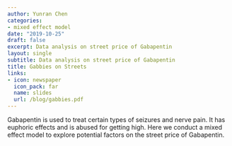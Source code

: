 ```yaml
---
author: Yunran Chen
categories:
- mixed effect model
date: "2019-10-25"
draft: false
excerpt: Data analysis on street price of Gabapentin 
layout: single
subtitle: Data analysis on street price of Gabapentin
title: Gabbies on Streets
links:
- icon: newspaper
  icon_pack: far
  name: slides
  url: /blog/gabbies.pdf
---
```


Gabapentin is used to treat certain types of seizures and nerve pain. It has euphoric effects and is abused for getting high. Here we conduct a mixed effect model to explore potential factors on the street price of Gabapentin.